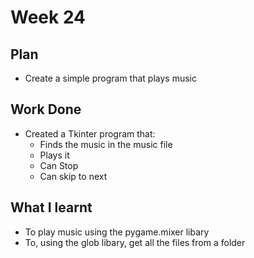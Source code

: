 # Week 24
## Plan
- Create a simple program that plays music
## Work Done
- Created a Tkinter program that:
    - Finds the music in the music file
    - Plays it
    - Can Stop
    - Can skip to next
## What I learnt
- To play music using the pygame.mixer libary
- To, using the glob libary, get all the files from a folder